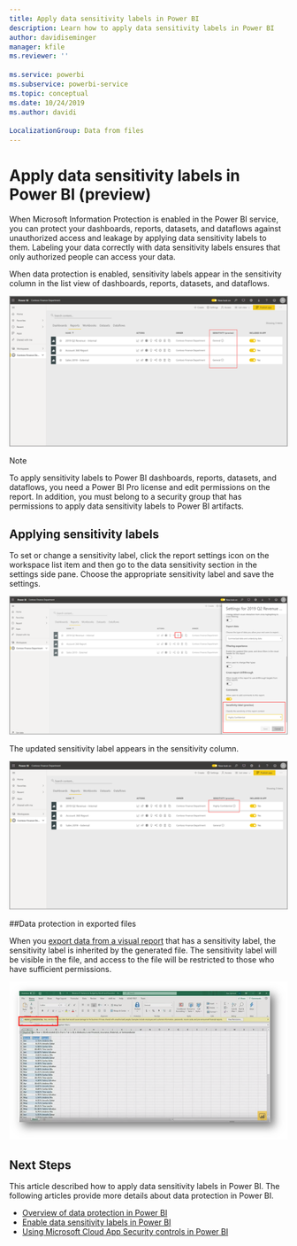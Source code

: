 ```yaml
---
title: Apply data sensitivity labels in Power BI
description: Learn how to apply data sensitivity labels in Power BI
author: davidiseminger
manager: kfile
ms.reviewer: ''

ms.service: powerbi
ms.subservice: powerbi-service
ms.topic: conceptual
ms.date: 10/24/2019
ms.author: davidi

LocalizationGroup: Data from files
---
```

# Apply data sensitivity labels in Power BI (preview)

When Microsoft Information Protection is enabled in the Power BI service, you can protect your dashboards, reports, datasets, and dataflows against unauthorized access and leakage by applying data sensitivity labels to them. Labeling your data correctly with data sensitivity labels ensures that only authorized people can access your data.

When data protection is enabled, sensitivity labels appear in the sensitivity column in the list view of dashboards, reports, datasets, and dataflows.

![Enable data sensitivity labels](media/service-security-apply-data-sensitivity-labels/apply-data-sensitivity-labels-01.png)

> [!NOTE]
> To apply sensitivity labels to Power BI dashboards, reports, datasets, and dataflows, you need a Power BI Pro license and edit permissions on the report. In addition, you must belong to a security group that has permissions to apply data sensitivity labels to Power BI artifacts.


## Applying sensitivity labels
To set or change a sensitivity label, click the report settings icon on the workspace list item and then go to the data sensitivity section in the settings side pane. Choose the appropriate sensitivity label and save the settings.

![Set data sensitivity labels](media/service-security-apply-data-sensitivity-labels/apply-data-sensitivity-labels-02.png)

The updated sensitivity label appears in the sensitivity column. 

![Viewing data sensitivity labels](media/service-security-apply-data-sensitivity-labels/apply-data-sensitivity-labels-03.png)


##Data protection in exported files

When you [export data from a visual report](https://docs.microsoft.com/power-bi/consumer/end-user-export) that has a sensitivity label, the sensitivity label is inherited by the generated file. The sensitivity label will be visible in the file, and access to the file will be restricted to those who have sufficient permissions.

![Data sensitivity labels in use](media/service-security-apply-data-sensitivity-labels/apply-data-sensitivity-labels-04.png)

## Next Steps

This article described how to apply data sensitivity labels in Power BI. The following articles provide more details about data protection in Power BI. 

* [Overview of data protection in Power BI](service-security-data-protection-overview.md)
* [Enable data sensitivity labels in Power BI](service-security-enable-data-sensitivity-labels.md)
* [Using Microsoft Cloud App Security controls in Power BI](service-security-using-microsoft-cloud-app-security-controls.md)